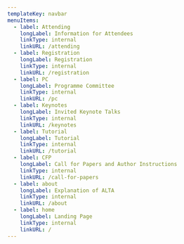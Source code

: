 ```yaml
---
templateKey: navbar
menuItems:
  - label: Attending
    longLabel: Information for Attendees
    linkType: internal
    linkURL: /attending
  - label: Registration
    longLabel: Registration
    linkType: internal
    linkURL: /registration
  - label: PC
    longLabel: Programme Committee
    linkType: internal
    linkURL: /pc
  - label: Keynotes
    longLabel: Invited Keynote Talks
    linkType: internal
    linkURL: /keynotes
  - label: Tutorial
    longLabel: Tutorial
    linkType: internal
    linkURL: /tutorial
  - label: CFP
    longLabel: Call for Papers and Author Instructions
    linkType: internal
    linkURL: /call-for-papers
  - label: about
    longLabel: Explanation of ALTA
    linkType: internal
    linkURL: /about
  - label: home
    longLabel: Landing Page
    linkType: internal
    linkURL: /
---
```


